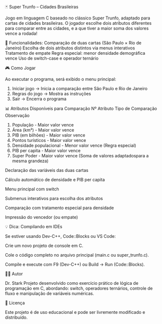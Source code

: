 🃏 Super Trunfo – Cidades Brasileiras

Jogo em linguagem C baseado no clássico Super Trunfo, adaptado para cartas de cidades brasileiras.
O jogador escolhe dois atributos diferentes para comparar entre as cidades, e a que tiver a maior soma dos valores vence a rodada!


🧩 Funcionalidades:
Comparação de duas cartas (São Paulo × Rio de Janeiro)
Escolha de dois atributos distintos via menus interativos
Tratamento de empate
Regra especial: menor densidade demográfica vence
Uso de switch-case e operador ternário


🎮 Como Jogar

Ao executar o programa, será exibido o menu principal:
1. Iniciar jogo → Inicia a comparação entre São Paulo e Rio de Janeiro
2. Regras do jogo → Mostra as instruções
3. Sair → Encerra o programa

📊 Atributos Disponíveis para Comparação
Nº	Atributo	Tipo de Comparação	Observação
1.	População	- Maior valor vence	
2.	Área (km²) - Maior valor vence	
3.	PIB (em bilhões) -	Maior valor vence	
4.	Pontos turísticos -	Maior valor vence	
5.	Densidade populacional -	Menor valor vence	(Regra especial)
6.	PIB per capita -	Maior valor vence	
7.	Super Poder -	Maior valor vence	(Soma de valores adaptadospara a mesma grandeza)

Declaração das variáveis das duas cartas

Cálculo automático de densidade e PIB per capita

Menu principal com switch

Submenus interativos para escolha dos atributos

Comparação com tratamento especial para densidade

Impressão do vencedor (ou empate)

💡 Dica: Compilando em IDEs

Se estiver usando Dev-C++, Code::Blocks ou VS Code:

Crie um novo projeto de console em C.

Cole o código completo no arquivo principal (main.c ou super_trunfo.c).

Compile e execute com F9 (Dev-C++) ou Build → Run (Code::Blocks).

🧑‍💻 Autor

Dr. Stark
Projeto desenvolvido como exercício prático de lógica de programação em C, abordando:
switch, operadores ternários, controle de fluxo e manipulação de variáveis numéricas.

🏁 Licença

Este projeto é de uso educacional e pode ser livremente modificado e distribuído.
